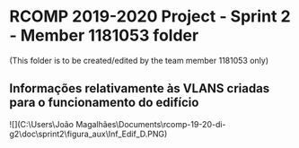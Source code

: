 RCOMP 2019-2020 Project - Sprint 2 - Member 1181053 folder
===========================================
(This folder is to be created/edited by the team member 1181053 only)



## Informações relativamente às VLANS criadas para o funcionamento do edifício

![](C:\Users\João Magalhães\Documents\rcomp-19-20-di-g2\doc\sprint2\figura_aux\Inf_Edif_D.PNG)